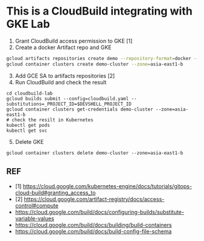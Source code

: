 # This is a CloudBuild integrating with GKE Lab

1. Grant CloudBuild access permission to GKE [1]
2. Create a docker Artifact repo and GKE
```bash
gcloud artifacts repositories create demo --repository-format=docker --location=asia-east1
gcloud container clusters create demo-cluster --zone=asia-east1-b
```

3. Add GCE SA to artifacts repositories [2]
4. Run CloudBuild and check the result
```
cd cloudbuild-lab
gcloud builds submit --config=cloudbuild.yaml --substitutions=_PROJECT_ID=$DEVSHELL_PROJECT_ID
gcloud container clusters get-credentials demo-cluster --zone=asia-east1-b
# check the resilt in Kubernetes
kubectl get pods
kubectl get svc
```
5. Delete GKE
```
gcloud container clusters delete demo-cluster --zone=asia-east1-b
```

REF
---
- [1] https://cloud.google.com/kubernetes-engine/docs/tutorials/gitops-cloud-build#granting_access_to
- [2] https://cloud.google.com/artifact-registry/docs/access-control#compute
- https://cloud.google.com/build/docs/configuring-builds/substitute-variable-values
- https://cloud.google.com/build/docs/building/build-containers
- https://cloud.google.com/build/docs/build-config-file-schema

